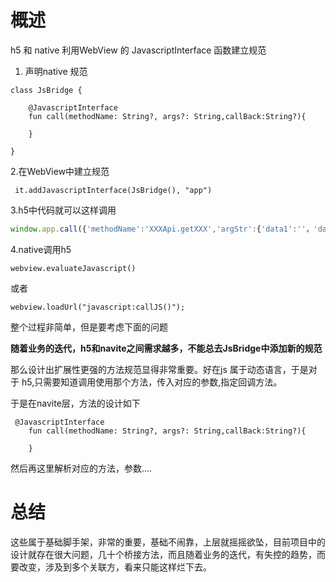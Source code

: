 # 概述

h5 和 native 利用WebView 的 JavascriptInterface 函数建立规范


1. 声明native 规范

```
class JsBridge {

    @JavascriptInterface
    fun call(methodName: String?, args?: String,callBack:String?){

    }

}
```

2.在WebView中建立规范

```
 it.addJavascriptInterface(JsBridge(), "app")
```

3.h5中代码就可以这样调用

```javaScript
window.app.call({'methodName':'XXXApi.getXXX','argStr':{'data1':''，'data1':''}}})

```

4.native调用h5

```
webview.evaluateJavascript()
```
或者
```
webview.loadUrl("javascript:callJS()");
```



整个过程非简单，但是要考虑下面的问题


**随着业务的迭代，h5和navite之间需求越多，不能总去JsBridge中添加新的规范**


那么设计出扩展性更强的方法规范显得非常重要。好在js 属于动态语言，于是对于 h5,只需要知道调用使用那个方法，传入对应的参数,指定回调方法。


于是在navite层，方法的设计如下

```
 @JavascriptInterface
    fun call(methodName: String?, args?: String,callBack:String?){

    }
```

然后再这里解析对应的方法，参数....



# 总结

这些属于基础脚手架，非常的重要，基础不闹靠，上层就摇摇欲坠，目前项目中的设计就存在很大问题，几十个桥接方法，而且随着业务的迭代，有失控的趋势，而要改变，涉及到多个关联方，看来只能这样烂下去。

